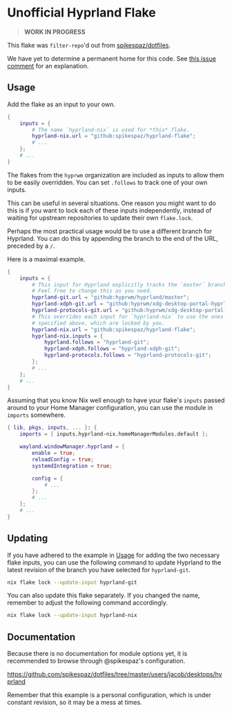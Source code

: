 # Unofficial Hyprland Flake

> **WORK IN PROGRESS**

This flake was `filter-repo`'d out from [spikespaz/dotfiles].

We have yet to determine a permanent home for this code.
See [this issue comment](https://github.com/spikespaz/hyprland-flake/issues/1)
for an explanation.

## Usage

Add the flake as an input to your own.

```nix
{
    inputs = {
        # The name `hyprland-nix` is used for *this* flake.
        hyprland-nix.url = "github:spikespaz/hyprland-flake";
        # ...
    };
    # ...
}
```

The flakes from the `hyprwm` organization are included as inputs to allow them
to be easily overridden. You can set `.follows` to track one of your own inputs.

This can be useful in several situations. One reason you might want to do this
is if you want to lock each of these inputs independently, instead of waiting
for upstream repositories to update their own `flake.lock`.

Perhaps the most practical usage would be to use a different branch for Hyprland.
You can do this by appending the branch to the end of the URL, preceded by a `/`.

Here is a maximal example.

```nix
{
    inputs = {
        # This input for Hyprland explicitly tracks the `master` branch.
        # Feel free to change this as you need.
        hyprland-git.url = "github:hyprwm/hyprland/master";
        hyprland-xdph-git.url = "github:hyprwm/xdg-desktop-portal-hyprland";
        hyprland-protocols-git.url = "github:hyprwm/xdg-desktop-portal-hyprland";
        # This overrides each input for `hyprland-nix` to use the ones
        # specified above, which are locked by you.
        hyprland-nix.url = "github:spikespaz/hyprland-flake";
        hyprland-nix.inputs = {
            hyprland.follows = "hyprland-git";
            hyprland-xdph.follows = "hyprland-xdph-git";
            hyprland-protocols.follows = "hyprland-protocols-git";
        };
        # ...
    };
    # ...
}
```

Assuming that you know Nix well enough to have your flake's `inputs` passed
around to your Home Manager configuration, you can use the module in `imports`
somewhere.

```nix
{ lib, pkgs, inputs, ... }: {
    imports = [ inputs.hyprland-nix.homeManagerModules.default ];

    wayland.windowManager.hyprland = {
        enable = true;
        reloadConfig = true;
        systemdIntegration = true;

        config = {
            # ...
        };
        # ...
    };
    # ...
}
```

## Updating

If you have adhered to the example in [Usage](#usage) for adding the two
necessary flake inputs, you can use the following command to update Hyprland
to the latest revision of the branch you have selected for `hyprland-git`.

```sh
nix flake lock --update-input hyprland-git
```

You can also update this flake separately. If you changed the name, remember to
adjust the following command accordingly.

```sh
nix flake lock --update-input hyprland-nix
```

## Documentation

Because there is no documentation for module options yet, it is recommended to
browse through @spikespaz's configuration.

<https://github.com/spikespaz/dotfiles/tree/master/users/jacob/desktops/hyprland>

Remember that this example is a personal configuration,
which is under constant revision, so it may be a mess at times.

<!-- LINKS -->

[hyprwm/hyprland]: https://github.com/hyprwm/hyprland
[spikespaz/dotfiles]: https://github.com/spikespaz/dotfiles
